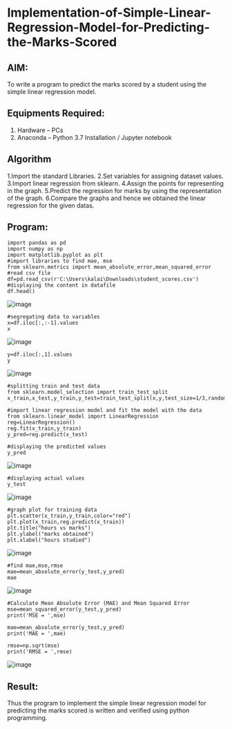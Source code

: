 # Implementation-of-Simple-Linear-Regression-Model-for-Predicting-the-Marks-Scored

## AIM:
To write a program to predict the marks scored by a student using the simple linear regression model.

## Equipments Required:
1. Hardware – PCs
2. Anaconda – Python 3.7 Installation / Jupyter notebook

## Algorithm
1.Import the standard Libraries.
2.Set variables for assigning dataset values.
3.Import linear regression from sklearn.
4.Assign the points for representing in the graph.
5.Predict the regression for marks by using the representation of the graph.
6.Compare the graphs and hence we obtained the linear regression for the given datas.
## Program:
```
import pandas as pd
import numpy as np
import matplotlib.pyplot as plt
#import libraries to find mae, mse
from sklearn.metrics import mean_absolute_error,mean_squared_error
#read csv file
df=pd.read_csv(r'C:\Users\kalai\Downloads\student_scores.csv')
#displaying the content in datafile
df.head()

```
![image](https://github.com/user-attachments/assets/b819bfbf-47ef-4a7f-ac18-6c539b7e9a2e)
```
#segregating data to variables
x=df.iloc[:,:-1].values
x
```
![image](https://github.com/user-attachments/assets/231906a4-4438-4517-9860-956625a0ccd4)
```
y=df.iloc[:,1].values
y
```
![image](https://github.com/user-attachments/assets/d677363a-94b3-4366-8193-1039dba98e8d)
```
#splitting train and test data
from sklearn.model_selection import train_test_split
x_train,x_test,y_train,y_test=train_test_split(x,y,test_size=1/3,random_state=0)
```
```
#import linear regression model and fit the model with the data
from sklearn.linear_model import LinearRegression
reg=LinearRegression()
reg.fit(x_train,y_train)
y_pred=reg.predict(x_test)
```
```
#displaying the predicted values
y_pred
```
![image](https://github.com/user-attachments/assets/6435bbe2-7c3b-4814-8abc-f672a6b67636)
```
#displaying actual values
y_test
```
![image](https://github.com/user-attachments/assets/f542ffdc-0e45-4647-bc43-33c010817749)
```
#graph plot for training data
plt.scatter(x_train,y_train,color="red")
plt.plot(x_train,reg.predict(x_train))
plt.title("hours vs marks")
plt.ylabel("marks obtained")
plt.xlabel("hours studied")
```
![image](https://github.com/user-attachments/assets/953024fe-3f15-4201-8d05-9bd3c59d5a0a)
```
#find mae,mse,rmse
mae=mean_absolute_error(y_test,y_pred)
mae
```
![image](https://github.com/user-attachments/assets/ed4aecfd-3bd3-4b75-836a-df4eb8919f03)
```
#Calculate Mean Absolute Error (MAE) and Mean Squared Error
mse=mean_squared_error(y_test,y_pred)
print('MSE = ',mse)

mae=mean_absolute_error(y_test,y_pred)
print('MAE = ',mae)

rmse=np.sqrt(mse)
print('RMSE = ',rmse)
```
![image](https://github.com/user-attachments/assets/187c79bc-7929-4544-96f9-6b0db4c87375)

## Result:
Thus the program to implement the simple linear regression model for predicting the marks scored is written and verified using python programming.
